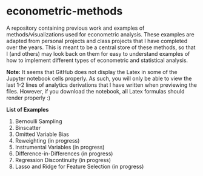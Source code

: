# econometric-methods

A repository containing previous work and examples of methods/visualizations used for econometric analysis. These examples are adapted from personal projects and class projects that I have completed over the years. This is meant to be a central store of these methods, so that I (and others) may look back on them for easy to understand examples of how to implement different types of econometric and statistical analysis.

**Note:** It seems that GitHub does not display the Latex in some of the Jupyter notebook cells properly. As such, you will only be able to view the last 1-2 lines of analytics derivations that I have written when previewing the files. However, if you download the notebook, all Latex formulas should render properly :) 


**List of Examples** 
1. Bernoulli Sampling 
2. Binscatter
3. Omitted Variable Bias
4. Reweighting (in progress)
5. Instrumental Variables (in progress) 
6. Difference-in-Differences (in progress) 
7. Regression Discontinuity (in progress) 
8. Lasso and Ridge for Feature Selection (in progress) 
